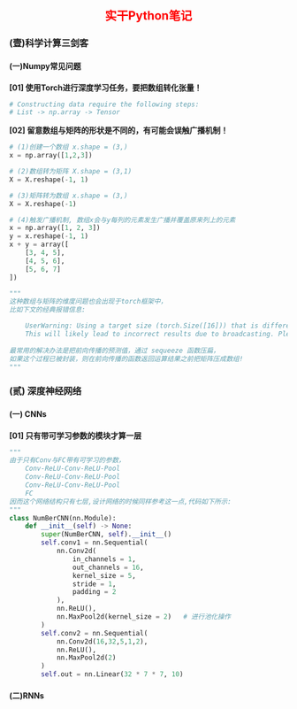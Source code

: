 <h2 ><center  style="color:red;">实干Python笔记</center></h2>



### (壹)科学计算三剑客

#### (一)Numpy常见问题

**[01] 使用Torch进行深度学习任务，要把数组转化张量！**

```python
# Constructing data require the following steps:
# List -> np.array -> Tensor
```

**[02] 留意数组与矩阵的形状是不同的，有可能会误触广播机制！**

```python
# (1)创建一个数组 x.shape = (3,)
x = np.array([1,2,3]) 

# (2)数组转为矩阵 X.shape = (3,1)
X = X.reshape(-1, 1)

# (3)矩阵转为数组 x.shape = (3,)
X = X.reshape(-1)

# (4)触发广播机制, 数组x会与y每列的元素发生广播并覆盖原来列上的元素
x = np.array([1, 2, 3])
y = x.reshape(-1, 1)
x + y = array([
    [3, 4, 5],   
    [4, 5, 6],
    [5, 6, 7]
])

""" 
这种数组与矩阵的维度问题也会出现于torch框架中，
比如下文的经典报错信息:

	UserWarning: Using a target size (torch.Size([16])) that is different to the input size (torch.Size([16, 1])). 
	This will likely lead to incorrect results due to broadcasting. Please ensure they have the same size.
	
最常用的解决办法是把前向传播的预测值，通过 sequeeze 函数压扁，
如果这个过程已被封装，则在前向传播的函数返回运算结果之前把矩阵压成数组!
"""
```



### (贰) 深度神经网络

#### (一) CNNs

**[01] 只有带可学习参数的模块才算一层**

```python
"""
由于只有Conv与FC带有可学习的参数，
	Conv-ReLU-Conv-ReLU-Pool 
	Conv-ReLU-Conv-ReLU-Pool
	Conv-ReLU-Conv-ReLU-Pool
	FC
因而这个网络结构只有七层,设计网络的时候同样参考这一点,代码如下所示:
"""
class NumBerCNN(nn.Module):
    def __init__(self) -> None:
        super(NumBerCNN, self).__init__()
        self.conv1 = nn.Sequential(         
            nn.Conv2d(              
                in_channels = 1,            
                out_channels = 16,
                kernel_size = 5,  
                stride = 1,       
                padding = 2       
            ),
            nn.ReLU(),                      
            nn.MaxPool2d(kernel_size = 2)   # 进行池化操作
        )
        self.conv2 = nn.Sequential(
            nn.Conv2d(16,32,5,1,2),
            nn.ReLU(),
            nn.MaxPool2d(2)
        )
        self.out = nn.Linear(32 * 7 * 7, 10)
```



#### (二)RNNs

